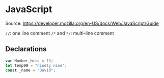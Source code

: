 # JavaScript

Source: <https://developer.mozilla.org/en-US/docs/Web/JavaScript/Guide>

`//`: one line comment
`/*` and `*/`: multi-line comment


## Declarations

```js
var Number_hits = 13;
let temp99 = "ninety nine";
const _name = "David";
```
